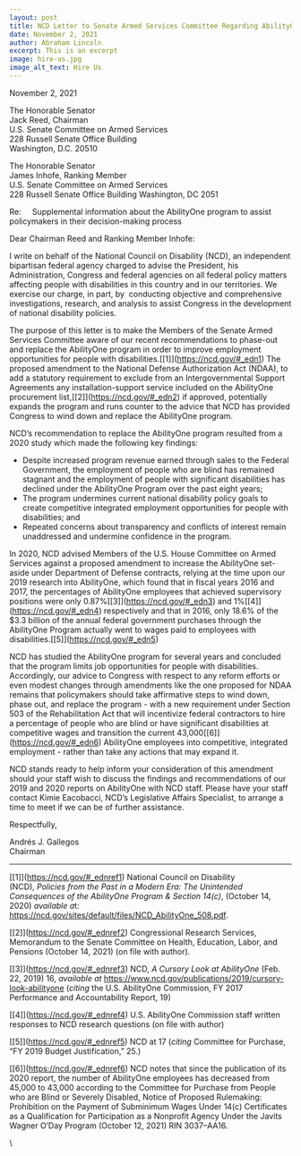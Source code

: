 ```yaml
---
layout: post
title: NCD Letter to Senate Armed Services Committee Regarding AbilityOne
date: November 2, 2021
author: Abraham Lincoln
excerpt: This is an excerpt
image: hire-us.jpg
image_alt_text: Hire Us
---
```

<!--StartFragment-->

November 2, 2021

The Honorable Senator\
Jack Reed, Chairman\
U.S. Senate Committee on Armed Services\
228 Russell Senate Office Building\
Washington, D.C. 20510

The Honorable Senator\
James Inhofe, Ranking Member\
U.S. Senate Committee on Armed Services\
228 Russell Senate Office Building Washington, DC 2051

Re:     Supplemental information about the AbilityOne program to assist policymakers in their decision-making process

Dear Chairman Reed and Ranking Member Inhofe:

I write on behalf of the National Council on Disability (NCD), an independent bipartisan federal agency charged to advise the President, his Administration, Congress and federal agencies on all federal policy matters affecting people with disabilities in this country and in our territories. We exercise our charge, in part, by  conducting objective and comprehensive investigations, research, and analysis to assist Congress in the development of national disability policies.

The purpose of this letter is to make the Members of the Senate Armed Services Committee aware of our recent recommendations to phase-out and replace the AbilityOne program in order to improve employment opportunities for people with disabilities.[\[1]](https://ncd.gov/#_edn1) The proposed amendment to the National Defense Authorization Act (NDAA), to add a statutory requirement to exclude from an Intergovernmental Support Agreements any installation-support service included on the AbilityOne procurement list,[\[2]](https://ncd.gov/#_edn2) if approved, potentially expands the program and runs counter to the advice that NCD has provided Congress to wind down and replace the AbilityOne program.  

NCD’s recommendation to replace the AbilityOne program resulted from a 2020 study which made the following key findings:

* Despite increased program revenue earned through sales to the Federal Government, the employment of people who are blind has remained stagnant and the employment of people with significant disabilities has declined under the AbilityOne Program over the past eight years;
* The program undermines current national disability policy goals to create competitive integrated employment opportunities for people with disabilities; and
* Repeated concerns about transparency and conflicts of interest remain unaddressed and undermine confidence in the program.

In 2020, NCD advised Members of the U.S. House Committee on Armed Services against a proposed amendment to increase the AbilityOne set-aside under Department of Defense contracts, relying at the time upon our 2019 research into AbilityOne, which found that in fiscal years 2016 and 2017, the percentages of AbilityOne employees that achieved supervisory positions were only 0.87%[\[3]](https://ncd.gov/#_edn3) and 1%[\[4]](https://ncd.gov/#_edn4) respectively and that in 2016, only 18.6% of the $3.3 billion of the annual federal government purchases through the AbilityOne Program actually went to wages paid to employees with disabilities.[\[5]](https://ncd.gov/#_edn5)

NCD has studied the AbilityOne program for several years and concluded that the program limits job opportunities for people with disabilities. Accordingly, our advice to Congress with respect to any reform efforts or even modest changes through amendments like the one proposed for NDAA remains that policymakers should take affirmative steps to wind down, phase out, and replace the program - with a new requirement under Section 503 of the Rehabilitation Act that will incentivize federal contractors to hire a percentage of people who are blind or have significant disabilities at competitive wages and transition the current 43,000[\[6]](https://ncd.gov/#_edn6) AbilityOne employees into competitive, integrated employment - rather than take any actions that may expand it.

NCD stands ready to help inform your consideration of this amendment should your staff wish to discuss the findings and recommendations of our 2019 and 2020 reports on AbilityOne with NCD staff. Please have your staff contact Kimie Eacobacci, NCD’s Legislative Affairs Specialist, to arrange a time to meet if we can be of further assistance.

Respectfully,

Andrés J. Gallegos\
Chairman



- - -

[\[1]](https://ncd.gov/#_ednref1) National Council on Disability (NCD), *Policies from the Past in a Modern Era: The Unintended Consequences of the AbilityOne Program & Section 14(c)*, (October 14, 2020) *available a*t: https://ncd.gov/sites/default/files/NCD_AbilityOne_508.pdf.

[\[2]](https://ncd.gov/#_ednref2) Congressional Research Services, Memorandum to the Senate Committee on Health, Education, Labor, and Pensions (October 14, 2021) (on file with author).

[\[3]](https://ncd.gov/#_ednref3) NCD, *A Cursory Look at AbilityOne* (Feb. 22, 2019) 16, *available at* <https://www.ncd.gov/publications/2019/cursory-look-abilityone> (*citing* the U.S. AbilityOne Commission, FY 2017 Performance and Accountability Report, 19)

[\[4]](https://ncd.gov/#_ednref4) U.S. AbilityOne Commission staff written responses to NCD research questions (on file with author)

[\[5]](https://ncd.gov/#_ednref5) NCD at 17 (*citing* Committee for Purchase, “FY 2019 Budget Justification,” 25.)

[\[6]](https://ncd.gov/#_ednref6) NCD notes that since the publication of its 2020 report, the number of AbilityOne employees has decreased from 45,000 to 43,000 according to the Committee for Purchase from People who are Blind or Severely Disabled, Notice of Proposed Rulemaking: Prohibition on the Payment of Subminimum Wages Under 14(c) Certificates as a Qualification for Participation as a Nonprofit Agency Under the Javits Wagner O’Day Program (October 12, 2021) RIN 3037–AA16.



\
<!--EndFragment-->